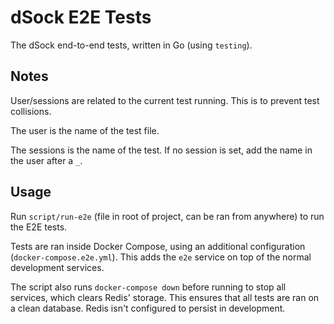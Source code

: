 # dSock E2E Tests

The dSock end-to-end tests, written in Go (using `testing`).

## Notes

User/sessions are related to the current test running. This is to prevent test collisions.

The user is the name of the test file.

The sessions is the name of the test. If no session is set, add the name in the user after a `_`.

## Usage

Run `script/run-e2e` (file in root of project, can be ran from anywhere) to run the E2E tests.

Tests are ran inside Docker Compose, using an additional configuration (`docker-compose.e2e.yml`).
This adds the `e2e` service on top of the normal development services.

The script also runs `docker-compose down` before running to stop all services, which clears Redis' storage.
This ensures that all tests are ran on a clean database. Redis isn't configured to persist in development.
